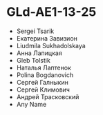 # GLd-AE1-13-25
- Sergei Tsarik
- Екатерина Завизион
- Liudmila Sukhadolskaya
- Анна Лапицкая
- Gleb Tolstik
- Наталья Лаптенок
- Polina Bogdanovich
- Сергей Галныкин
- Сергей Климович
- Андрей Трасковский
- Any Name
